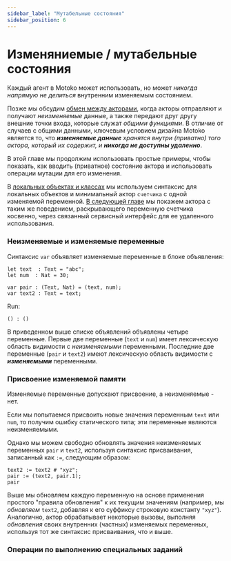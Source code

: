 ```yaml
---
sidebar_label: "Мутабельные состояния"
sidebar_position: 6
---
```


# Изменяниемые / мутабельные состояния

Каждый агент в Motoko может использовать, но может _никогда напрямую не делиться_ внутренним изменяемым состоянием.

Позже мы обсудим [обмен между акторами](https://sdk.dfinity.org/docs/language-guide/sharing.html), когда акторы отправляют и получают _неизменяемые_ данные, а также передают друг другу внешние точки входа, которые служат _общими функциями_. В отличие от случаев с общими данными, ключевым условием дизайна Motoko является то, что _**изменяемые данные** хранятся внутри (приватно) того актора, который их содержит, и **никогда не доступны удаленно**_.

В этой главе мы продолжим использовать простые примеры, чтобы показать, как вводить (приватное) состояние актора и использовать операции мутации для его изменения.

В [локальных объектах и классах](https://sdk.dfinity.org/docs/language-guide/local-objects-classes.html) мы используем синтаксис для локальных объектов и минимальный актор `счетчика` с одной изменяемой переменной. [В следующей главе](https://sdk.dfinity.org/docs/language-guide/actors-async.html) мы покажем актора с таким же поведением, раскрывающего переменную счетчика косвенно, через связанный сервисный интерфейс для ее удаленного использования.

### Неизменяемые и изменяемые переменные

Синтаксис `var` объявляет изменяемые переменные в блоке объявления:

```
let text  : Text = "abc";
let num  : Nat = 30;

var pair : (Text, Nat) = (text, num);
var text2 : Text = text;
```

Run:

```
() : ()
```

В приведенном выше списке объявлений объявлены четыре переменные. Первые две переменные (`text` и `num`) имеет лексическую область видимости с _неизменяемыми_ переменными. Последние две переменные (`pair` и `text2`) имеют лексическую область видимости с _**изменяемыми**_ переменными.

### Присвоение изменяемой памяти

Изменяемые переменные допускают присвоение, а неизменяемые - нет.

Если мы попытаемся присвоить новые значения переменным `text` или `num`, то получим ошибку статического типа; эти переменные являются неизменяемыми.

Однако мы можем свободно обновлять значения неизменяемых переменных `pair` и `text2`, используя синтаксис присваивания, записанный как `:=`, следующим образом:

```
text2 := text2 # "xyz";
pair := (text2, pair.1);
pair
```

Выше мы обновляем каждую переменную на основе применения простого "правила обновления" к их текущим значениям (например, мы _обновляем_ `text2`, добавляя к его суффиксу строковую константу `"xyz"`). Аналогично, актор обрабатывает некоторые вызовы, выполняя _обновления_ своих внутренних (частных) изменяемых переменных, используя тот же синтаксис присваивания, что и выше.

### Операции по выполнению специальных заданий
